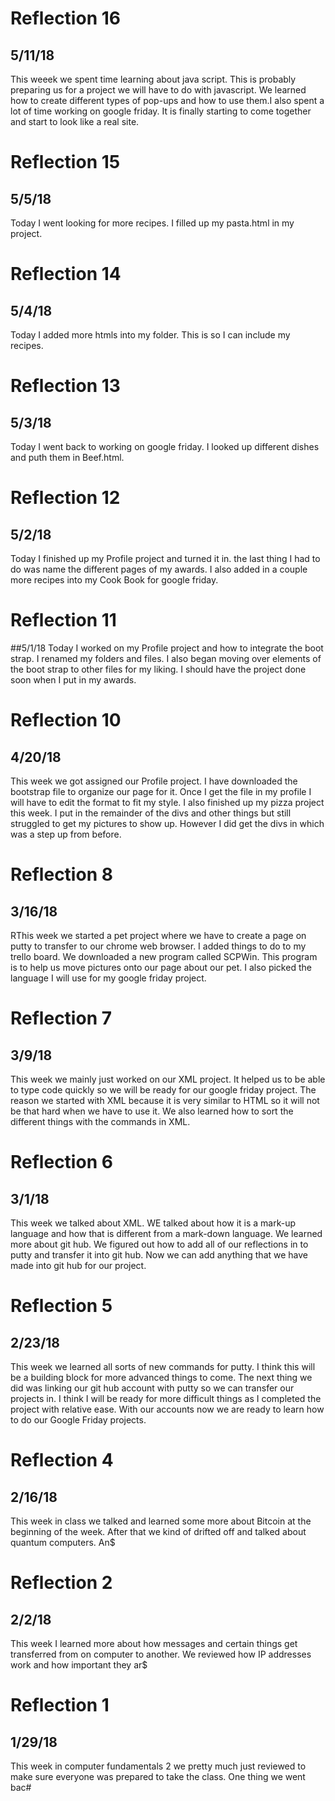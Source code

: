 # Reflection 16
## 5/11/18
This weeek we spent time learning about java script. This is probably preparing us for a project we will have to do with javascript. We learned how to create different types of pop-ups and how to use them.I also spent a lot of time working on google friday. It is finally starting to come together and start to look like a real site. 


# Reflection 15
## 5/5/18
Today I went looking for more recipes. I filled up my pasta.html in my project.

# Reflection 14
## 5/4/18
Today I added more htmls into my folder. This is so I can include my recipes.

# Reflection 13
## 5/3/18
Today I went back to working on google friday. I looked up different dishes and puth them in Beef.html.

# Reflection 12
## 5/2/18
Today I finished up my Profile project and turned it in. the last thing I had to do was name the different pages of my awards. I also added in a couple more recipes into my Cook Book for google friday.

# Reflection 11
##5/1/18
Today I worked on my Profile project and how to integrate the boot strap. I renamed my folders and files. I also began moving over elements of the boot strap to other files for my liking. I should have the project done soon when I put in my awards.

# Reflection 10
## 4/20/18
This week we got assigned our Profile project. I have downloaded the bootstrap file to organize our page for it. Once I get the file in my profile I will have to edit the format to fit my style. I also finished up my pizza project this week. I put in the remainder of the divs and other things but still struggled to get my pictures to show up. However I did get the divs in which was a step up from before.

# Reflection 8
## 3/16/18
RThis week we started a pet project where we have to create a page on putty to transfer to our chrome web browser. I added things to do to my trello board. We downloaded a new program called SCPWin. This program is to help us move pictures onto our page about our pet. I also picked the language I will use for my google friday project.

# Reflection 7
## 3/9/18
This week we mainly just worked on our XML project. It helped us to be able to type code quickly so we will be ready for our google friday project. The reason we started with XML because it is very similar to HTML so it will not be that hard when we have to use it. We also learned how to sort the different things with the commands in XML.

# Reflection 6
## 3/1/18
This week we talked about XML. WE talked about how it is a mark-up language and how that is different from a mark-down language. We learned more about git hub. We figured out how to add all of our reflections in to putty and transfer it into git hub. Now we can add anything that we have made into git hub for our project.

# Reflection 5
## 2/23/18
This week we learned all sorts of new commands for putty. I think this will be a building block for more advanced things to come. The next thing we did was linking our git hub account with putty so we can transfer our projects in. I think I will be ready for more difficult things as I completed the project with relative ease. With our accounts now we are ready to learn how to do our Google Friday projects.

# Reflection 4
## 2/16/18
This week in class we talked and learned some more about Bitcoin at the beginning of the week. After that we kind of drifted off and talked about quantum computers. An$

# Reflection 2
## 2/2/18
This week I learned more about how messages and certain things get transferred from on computer to another. We reviewed how IP addresses work and how important they ar$

# Reflection 1
## 1/29/18
This week in computer fundamentals 2 we pretty much just reviewed to make sure everyone was prepared to take the class. One thing we went bac#
